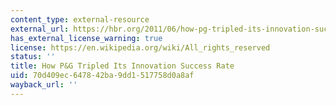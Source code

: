 ```yaml
---
content_type: external-resource
external_url: https://hbr.org/2011/06/how-pg-tripled-its-innovation-success-rate
has_external_license_warning: true
license: https://en.wikipedia.org/wiki/All_rights_reserved
status: ''
title: How P&G Tripled Its Innovation Success Rate
uid: 70d409ec-6478-42ba-9dd1-517758d0a8af
wayback_url: ''
---
```

